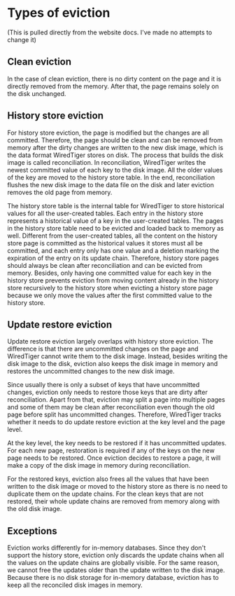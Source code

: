 # Types of eviction

(This is pulled directly from the website docs. I've made no attempts to change it)

## Clean eviction

In the case of clean eviction, there is no dirty content on the page and it is directly removed from the memory. After that, the page remains solely on the disk unchanged.


## History store eviction

For history store eviction, the page is modified but the changes are all committed. Therefore, the page should be clean and can be removed from memory after the dirty changes are written to the new disk image, which is the data format WiredTiger stores on disk. The process that builds the disk image is called reconciliation. In reconciliation, WiredTiger writes the newest committed value of each key to the disk image. All the older values of the key are moved to the history store table. In the end, reconciliation flushes the new disk image to the data file on the disk and later eviction removes the old page from memory.

The history store table is the internal table for WiredTiger to store historical values for all the user-created tables. Each entry in the history store represents a historical value of a key in the user-created tables. The pages in the history store table need to be evicted and loaded back to memory as well. Different from the user-created tables, all the content on the history store page is committed as the historical values it stores must all be committed, and each entry only has one value and a deletion marking the expiration of the entry on its update chain. Therefore, history store pages should always be clean after reconciliation and can be evicted from memory. Besides, only having one committed value for each key in the history store prevents eviction from moving content already in the history store recursively to the history store when evicting a history store page because we only move the values after the first committed value to the history store.

## Update restore eviction

Update restore eviction largely overlaps with history store eviction. The difference is that there are uncommitted changes on the page and WiredTiger cannot write them to the disk image. Instead, besides writing the disk image to the disk, eviction also keeps the disk image in memory and restores the uncommitted changes to the new disk image.

Since usually there is only a subset of keys that have uncommitted changes, eviction only needs to restore those keys that are dirty after reconciliation. Apart from that, eviction may split a page into multiple pages and some of them may be clean after reconciliation even though the old page before split has uncommitted changes. Therefore, WiredTiger tracks whether it needs to do update restore eviction at the key level and the page level.

At the key level, the key needs to be restored if it has uncommitted updates. For each new page, restoration is required if any of the keys on the new page needs to be restored. Once eviction decides to restore a page, it will make a copy of the disk image in memory during reconciliation.

For the restored keys, eviction also frees all the values that have been written to the disk image or moved to the history store as there is no need to duplicate them on the update chains. For the clean keys that are not restored, their whole update chains are removed from memory along with the old disk image.

## Exceptions

Eviction works differently for in-memory databases. Since they don't support the history store, eviction only discards the update chains when all the values on the update chains are globally visible. For the same reason, we cannot free the updates older than the update written to the disk image. Because there is no disk storage for in-memory database, eviction has to keep all the reconciled disk images in memory. 